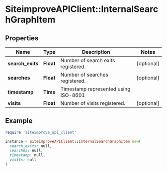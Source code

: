 # SiteimproveAPIClient::InternalSearchGraphItem

## Properties

| Name | Type | Description | Notes |
| ---- | ---- | ----------- | ----- |
| **search_exits** | **Float** | Number of search exits registered. | [optional] |
| **searches** | **Float** | Number of searches registered. | [optional] |
| **timestamp** | **Time** | Timestamp represented using ISO-8601 |  |
| **visits** | **Float** | Number of visits registered. | [optional] |

## Example

```ruby
require 'siteimprove_api_client'

instance = SiteimproveAPIClient::InternalSearchGraphItem.new(
  search_exits: null,
  searches: null,
  timestamp: null,
  visits: null
)
```

